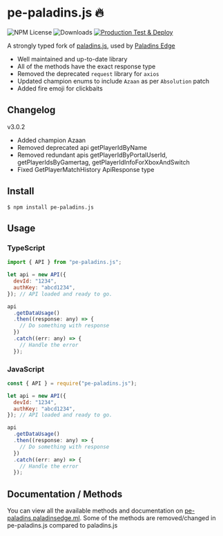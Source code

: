 # pe-paladins.js 🔥

![NPM License](https://img.shields.io/npm/l/pe-paladins.js.svg?style=flat) 
![Downloads](https://img.shields.io/npm/dm/pe-paladins.js.svg?style=flat)
[![Production Test & Deploy](https://github.com/tusharlock10/pe-paladins.js/actions/workflows/production-deploy.yml/badge.svg)](https://github.com/tusharlock10/pe-paladins.js/actions/workflows/production-deploy.yml)

A strongly typed fork of [paladins.js](https://www.npmjs.com/package/paladins.js), used by [Paladins Edge](https://paladinsedge.ml)

- Well maintained and up-to-date library
- All of the methods have the exact response type
- Removed the deprecated `request` library for `axios`
- Updated champion enums to include `Azaan` as per `Absolution` patch
- Added fire emoji for clickbaits

## Changelog

v3.0.2
- Added champion Azaan
- Removed deprecated api getPlayerIdByName
- Removed redundant apis getPlayerIdByPortalUserId, getPlayerIdsByGamertag, getPlayerIdInfoForXboxAndSwitch
- Fixed GetPlayerMatchHistory ApiResponse type


## Install

```
$ npm install pe-paladins.js
```

## Usage

### TypeScript

```javascript
import { API } from "pe-paladins.js";

let api = new API({
  devId: "1234",
  authKey: "abcd1234",
}); // API loaded and ready to go.

api
  .getDataUsage()
  .then((response: any) => {
    // Do something with response
  })
  .catch((err: any) => {
    // Handle the error
  });
```

### JavaScript

```javascript
const { API } = require("pe-paladins.js");

let api = new API({
  devId: "1234",
  authKey: "abcd1234",
}); // API loaded and ready to go.

api
  .getDataUsage()
  .then((response: any) => {
    // Do something with response
  })
  .catch((err: any) => {
    // Handle the error
  });
```

## Documentation / Methods

You can view all the available methods and documentation on [pe-paladins.paladinsedge.ml](https://pe-paladins.paladinsedge.ml/). Some of the methods are removed/changed in pe-paladins.js compared to paladins.js
